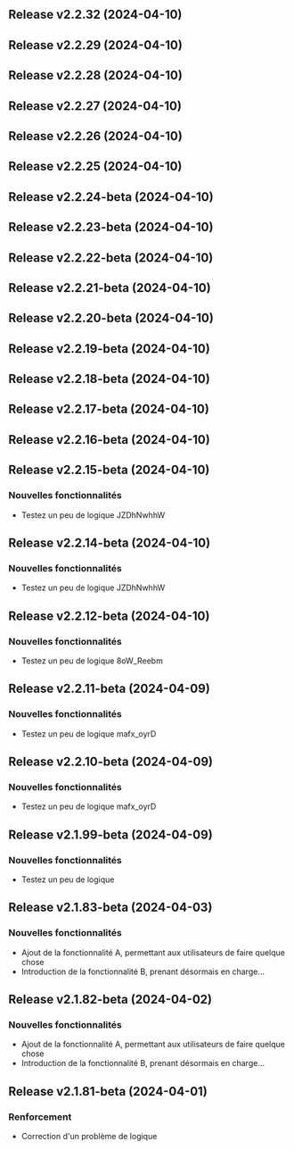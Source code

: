 ## Release v2.2.32 (2024-04-10)

## Release v2.2.29 (2024-04-10)

## Release v2.2.28 (2024-04-10)

## Release v2.2.27 (2024-04-10)

## Release v2.2.26 (2024-04-10)

## Release v2.2.25 (2024-04-10)

## Release v2.2.24-beta (2024-04-10)

## Release v2.2.23-beta (2024-04-10)

## Release v2.2.22-beta (2024-04-10)

## Release v2.2.21-beta (2024-04-10)

## Release v2.2.20-beta (2024-04-10)

## Release v2.2.19-beta (2024-04-10)

## Release v2.2.18-beta (2024-04-10)

## Release v2.2.17-beta (2024-04-10)

## Release v2.2.16-beta (2024-04-10)

## Release v2.2.15-beta (2024-04-10)

### Nouvelles fonctionnalités

- Testez un peu de logique JZDhNwhhW

## Release v2.2.14-beta (2024-04-10)

### Nouvelles fonctionnalités

- Testez un peu de logique JZDhNwhhW

## Release v2.2.12-beta (2024-04-10)

### Nouvelles fonctionnalités

- Testez un peu de logique 8oW_Reebm

## Release v2.2.11-beta (2024-04-09)

### Nouvelles fonctionnalités

- Testez un peu de logique mafx_oyrD

## Release v2.2.10-beta (2024-04-09)

### Nouvelles fonctionnalités

- Testez un peu de logique mafx_oyrD

## Release v2.1.99-beta (2024-04-09)

### Nouvelles fonctionnalités

- Testez un peu de logique

## Release v2.1.83-beta (2024-04-03)

### Nouvelles fonctionnalités

- Ajout de la fonctionnalité A, permettant aux utilisateurs de faire quelque chose
- Introduction de la fonctionnalité B, prenant désormais en charge...

## Release v2.1.82-beta (2024-04-02)

### Nouvelles fonctionnalités

- Ajout de la fonctionnalité A, permettant aux utilisateurs de faire quelque chose
- Introduction de la fonctionnalité B, prenant désormais en charge...

## Release v2.1.81-beta (2024-04-01)

### Renforcement

- Correction d'un problème de logique

